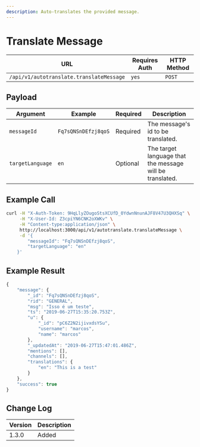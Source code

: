 ```yaml
---
description: Auto-translates the provided message.
---
```


# Translate Message

| URL                                      | Requires Auth | HTTP Method |
| ---------------------------------------- | ------------- | ----------- |
| `/api/v1/autotranslate.translateMessage` | `yes`         | `POST`      |

## Payload

| Argument         | Example             | Required | Description                                              |
| ---------------- | ------------------- | -------- | -------------------------------------------------------- |
| `messageId`      | `Fq7sQNSnDEfzj8qoS` | Required | The message's id to be translated.                       |
| `targetLanguage` | `en`                | Optional | The target language that the message will be translated. |

## Example Call

```bash
curl -H "X-Auth-Token: 9HqLlyZOugoStsXCUfD_0YdwnNnunAJF8V47U3QHXSq" \
     -H "X-User-Id: Z3cpiYN6CNK2oXWKv" \
     -H "Content-type:application/json" \
     http://localhost:3000/api/v1/autotranslate.translateMessage \
     -d '{
        "messageId": "Fq7sQNSnDEfzj8qoS",
        "targetLanguage": "en"
    }'
```

## Example Result

```javascript
{
    "message": {
        "_id": "Fq7sQNSnDEfzj8qoS",
        "rid": "GENERAL",
        "msg": "Isso é um teste",
        "ts": "2019-06-27T15:35:20.753Z",
        "u": {
            "_id": "pC6Z2N2ijivxdsYSu",
            "username": "marcos",
            "name": "marcos"
        },
        "_updatedAt": "2019-06-27T15:47:01.486Z",
        "mentions": [],
        "channels": [],
        "translations": {
            "en": "This is a test"
        }
    },
    "success": true
}
```

## Change Log

| Version | Description |
| ------- | ----------- |
| 1.3.0   | Added       |

